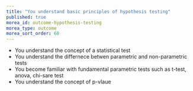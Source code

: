 ```yaml
---
title: "You understand basic principles of hypothesis testing"
published: true
morea_id: outcome-hypothesis-testing
morea_type: outcome
morea_sort_order: 60
---
```


  * You understand the concept of a statistical test
  * You understand the differnece betwen parametric and non-parametric tests  
  * You become familiar with fundamental parametric tests such as t-test, anova, chi-sare test
  * You understand the concept of p-vlaue
